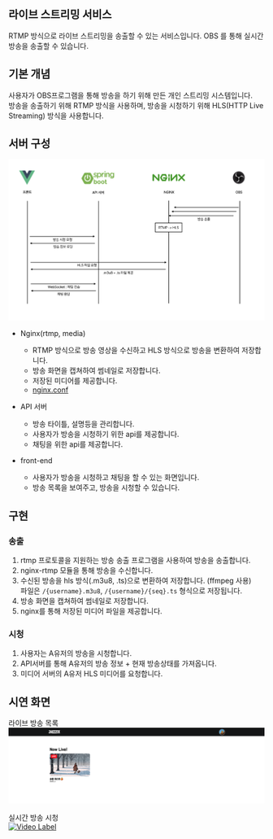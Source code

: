 ## 라이브 스트리밍 서비스

RTMP 방식으로 라이브 스트리밍을 송출할 수 있는 서비스입니다.
OBS 를 통해 실시간 방송을 송출할 수 있습니다.

## 기본 개념 

사용자가 OBS프로그램을 통해 방송을 하기 위해 만든 개인 스트리밍 시스템입니다.  
방송을 송출하기 위해 RTMP 방식을 사용하며, 방송을 시청하기 위해 HLS(HTTP Live Streaming) 방식을 사용합니다.   

## 서버 구성 

![streaming.png](assets/streaming.png)

- Nginx(rtmp, media)
    - RTMP 방식으로 방송 영상을 수신하고 HLS 방식으로 방송을 변환하여 저장합니다.
    - 방송 화면을 캡쳐하여 썸네일로 저장합니다. 
    - 저장된 미디어를 제공합니다.
    - [nginx.conf](infra/rtmp/nginx.conf)

- API 서버
    - 방송 타이틀, 설명등을 관리합니다.
    - 사용자가 방송을 시청하기 위한 api를 제공합니다.
    - 채팅을 위한 api를 제공합니다.

- front-end
    - 사용자가 방송을 시청하고 채팅을 할 수 있는 화면입니다.
    - 방송 목록을 보여주고, 방송을 시청할 수 있습니다.

## 구현

### 송출
1. rtmp 프로토콜을 지원하는 방송 송출 프로그램을 사용하여 방송을 송출합니다. 
2. nginx-rtmp 모듈을 통해 방송을 수신합니다.
3. 수신된 방송을 hls 방식(.m3u8, .ts)으로 변환하여 저장합니다. (ffmpeg 사용)  
파일은 `/{username}.m3u8`, `/{username}/{seq}.ts` 형식으로 저장됩니다.
4. 방송 화면을 캡쳐하여 썸네일로 저장합니다.
5. nginx를 통해 저장된 미디어 파일을 제공합니다.

### 시청
1. 사용자는 A유저의 방송을 시청합니다.
2. API서버를 통해 A유저의 방송 정보 + 현재 방송상태를 가져옵니다.
3. 미디어 서버의 A유저 HLS 미디어를 요청합니다.

## 시연 화면 

라이브 방송 목록   
![1.png](/assets/home.png)  

실시간 방송 시청   
[![Video Label](http://img.youtube.com/vi/ecdJny36SF4/0.jpg)](https://youtu.be/ecdJny36SF4)
